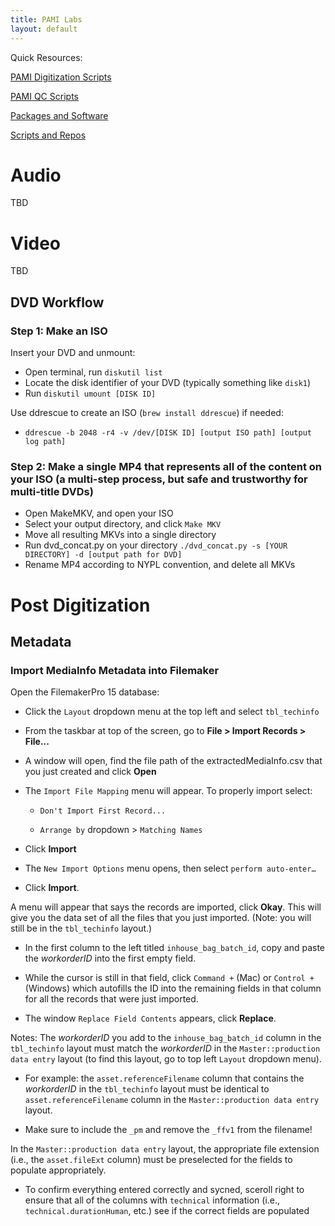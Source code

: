 ```yaml
---
title: PAMI Labs
layout: default
---
```

Quick Resources:

[PAMI Digitization Scripts](https://github.com/NYPL/ami-preservation/tree/master/pami_scripts
)

[PAMI QC Scripts](https://github.com/NYPL/ami-preservation#pami-qc-scripts
)

[Packages and Software](https://github.com/NYPL/ami-preservation/wiki/resources#packages-and-software
)

[Scripts and Repos](https://github.com/NYPL/ami-preservation/wiki/resources#scripts-and-repos
)


# Audio

TBD

# Video

TBD

## DVD Workflow

### Step 1: Make an ISO

Insert your DVD and unmount:
  * Open terminal, run `diskutil list`
  * Locate the disk identifier of your DVD (typically something like `disk1`)
  * Run `diskutil umount [DISK ID]`

Use ddrescue to create an ISO (`brew install ddrescue`) if needed:
  *  `ddrescue -b 2048 -r4 -v /dev/[DISK ID] [output ISO path] [output log
path]`

### Step 2: Make a single MP4 that represents all of the content on your ISO (a multi-step process, but safe and trustworthy for multi-title DVDs)
  * Open MakeMKV, and open your ISO
  * Select your output directory, and click `Make MKV`
  * Move all resulting MKVs into a single directory
  * Run dvd_concat.py on your directory `./dvd_concat.py -s [YOUR DIRECTORY] -d [output path for DVD]`
  * Rename MP4 according to NYPL convention, and delete all MKVs

# Post Digitization

## Metadata

### Import MediaInfo Metadata into Filemaker

Open the FilemakerPro 15 database:

  * Click the `Layout` dropdown menu at the top left and select `tbl_techinfo`

  * From the taskbar at top of the screen, go to **File > Import Records > File...**
  
  * A window will open, find the file path of the extractedMediaInfo.csv that you just created and click **Open**

  * The `Import File Mapping` menu will appear. To properly import select:

    * `Don't Import First Record...`

    * `Arrange by` dropdown > `Matching Names`

  * Click  **Import**

  * The `New Import Options` menu opens, then select `perform auto-enter…`

  * Click  **Import**.

A menu will appear that says the records are imported, click **Okay**. This will give you the data set of all the files that you just imported. (Note: you will still be in the `tbl_techinfo` layout.)

  * In the first column to the left titled `inhouse_bag_batch_id`, copy and paste the _workorderID_ into the first empty field.

  * While the cursor is still in that field, click `Command +` (Mac) or `Control +` (Windows) which autofills the ID into the remaining fields in that column for all the records that were just imported.

  * The window `Replace Field Contents` appears, click **Replace**.

Notes: The _workorderID_ you add to the `inhouse_bag_batch_id` column in the `tbl_techinfo` layout must match the _workorderID_ in the `Master::production data entry` layout (to find this layout, go to top left `Layout` dropdown menu).

  * For example: the `asset.referenceFilename` column that contains the _workorderID_ in the `tbl_techinfo` layout must be identical to `asset.referenceFilename` column in the `Master::production data entry` layout.

  * Make sure to include the `_pm` and remove the `_ffv1` from the filename!

In the `Master::production data entry` layout, the appropriate file extension (i.e., the `asset.fileExt` column) must be preselected for the fields to populate appropriately.

  * To confirm everything entered correctly and sycned, sceroll right to ensure that all of the columns with `technical` information (i.e., `technical.durationHuman`, etc.) see if the correct fields are populated
